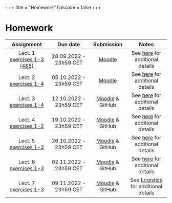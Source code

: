 +++
title = "Homework"
hascode = false
+++

# Homework

|  Assignment  |  Due date  |  Submission  |  Notes  |
| :----------: | :--------: | :----------: | :-----: |
| Lect. 1 [exercises 1-3 (4&5)](/lecture1/#exercises_-_lecture_1) | 28.09.2022 - 23h59 CET| [Moodle](https://moodle-app2.let.ethz.ch/course/view.php?id=18084#section-1) | See [here](/software_install/#exercises_and_homework) for additional details |
| Lect. 2 [exercises 1-4](/lecture2/#exercises_-_lecture_2) | 05.10.2022 - 23h59 CET| [Moodle](https://moodle-app2.let.ethz.ch/course/view.php?id=18084#section-2) | See [here](/software_install/#exercises_and_homework) for additional details |
| Lect. 3 [exercises 1-4](/lecture3/#exercises_-_lecture_3) | 12.10.2022 - 23h59 CET| [Moodle](https://moodle-app2.let.ethz.ch/course/view.php?id=18084#section-3) & GitHub | See [here](/software_install/#exercises_and_homework) for additional details |
| Lect. 4 [exercises 1-2](/lecture4/#exercises_-_lecture_4) | 19.10.2022 - 23h59 CET| [Moodle](https://moodle-app2.let.ethz.ch/course/view.php?id=18084#section-4) & GitHub | See [here](/software_install/#exercises_and_homework) for additional details |
| Lect. 5 [exercises 1-3](/lecture5/#exercises_-_lecture_5) | 26.10.2022 - 23h59 CET| [Moodle](https://moodle-app2.let.ethz.ch/course/view.php?id=18084#section-5) & GitHub | See [here](/software_install/#exercises_and_homework) for additional details |
| Lect. 6 [exercises 1-3](/lecture6/#exercises_-_lecture_6) | 02.11.2022 - 23h59 CET| [Moodle](https://moodle-app2.let.ethz.ch/course/view.php?id=18084#section-6) & GitHub | See [here](/software_install/#exercises_and_homework) for additional details |
| Lect. 7 [exercises 1-3](/lecture7/#exercises_-_lecture_7) | 09.11.2022 - 23h59 CET| [Moodle](https://moodle-app2.let.ethz.ch/course/view.php?id=18084#section-7) & GitHub | See [Logistics](/logistics/#project) for additional details |
